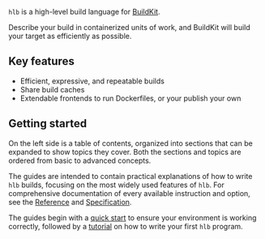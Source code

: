 `hlb` is a high-level build language for [BuildKit](https://github.com/moby/buildkit/).

Describe your build in containerized units of work, and BuildKit will build your target as efficiently as possible.

## Key features

- Efficient, expressive, and repeatable builds
- Share build caches
- Extendable frontends to run Dockerfiles, or your publish your own

<asciinema-player src="casts/index.cast" cols="180" rows="24"></asciinema-player>

## Getting started

On the left side is a table of contents, organized into sections that can be expanded to show topics they cover. Both the sections and topics are ordered from basic to advanced concepts.

The guides are intended to contain practical explanations of how to write `hlb` builds, focusing on the most widely used features of `hlb`. For comprehensive documentation of every available instruction and option, see the [Reference](reference.md) and [Specification](specification.md).
 
The guides begin with a [quick start](intro/quickstart.md) to ensure your environment is working correctly, followed by a [tutorial](tutorial/lets-begin.md) on how to write your first `hlb` program.
